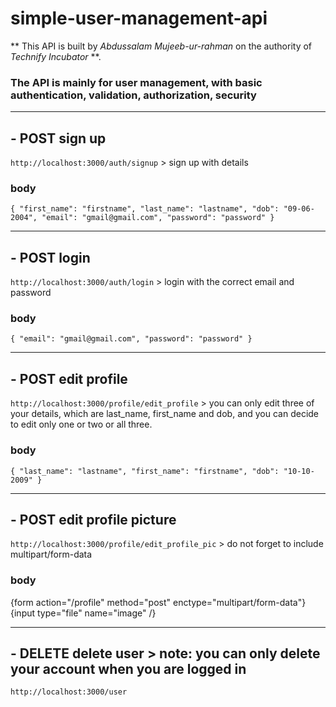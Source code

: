 # simple-user-management-api
** This API is built by *Abdussalam Mujeeb-ur-rahman* on the authority of *Technify Incubator* **.
### The API is mainly for user management, with basic authentication, validation, authorization, security
---

## - **POST** sign up
`http://localhost:3000/auth/signup` > sign up with details 
### **body**
`{
  "first_name": "firstname",
  "last_name": "lastname",
  "dob": "09-06-2004",
  "email": "gmail@gmail.com",
  "password": "password"
}`
>
---

## - **POST** login
`http://localhost:3000/auth/login` > login with the correct email and password
### **body**
 `{
  "email": "gmail@gmail.com",
  "password": "password"
}`

>
---

## - **POST** edit profile
`http://localhost:3000/profile/edit_profile` > you can only edit three of your details, which are last_name, first_name and dob, and you can decide to edit only one or two or all three.
### **body**
`{
  "last_name": "lastname",
  "first_name": "firstname",
  "dob": "10-10-2009"
}` 

>
---

## - **POST** edit profile picture 
`http://localhost:3000/profile/edit_profile_pic` > do not forget to include multipart/form-data
### **body** 
{form action="/profile" method="post" enctype="multipart/form-data"}
  {input type="file" name="image" /}

>
---

## - **DELETE** delete user > note: you can only delete your account when you are logged in
`http://localhost:3000/user`
